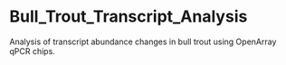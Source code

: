 # Bull_Trout_Transcript_Analysis
Analysis of transcript abundance changes in bull trout using OpenArray qPCR chips.
